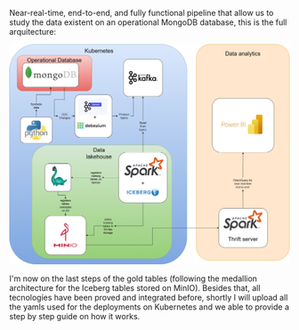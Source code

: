 Near-real-time, end-to-end, and fully functional pipeline that allow us to study the data existent on an operational MongoDB database, this is the full arquitecture:

![Kubernetes architecture](Project.drawio.png)

I'm now on the last steps of the gold tables (following the medallion architecture for the Iceberg tables stored on MinIO). Besides that, all tecnologíes have been proved and integrated before, shortly I will upload all the yamls used for the deployments on Kubernetes and we able to provide a step by step guide on how it works.
